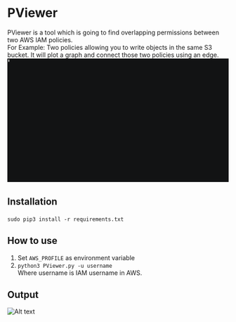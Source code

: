 # PViewer
PViewer is a tool which is going to find overlapping permissions between two AWS IAM policies.<br/>
For Example: Two policies allowing you to write objects in the same S3 bucket. It will plot a graph and connect those two policies using an edge. 
![Alt text](https://github.com/ankitsaini2609/PViewer/blob/master/demo.gif "demo")  

## Installation
```sudo pip3 install -r requirements.txt```

## How to use
1. Set ```AWS_PROFILE``` as environment variable<br/>
2. ```python3 PViewer.py -u username```<br/>
Where username is IAM username in AWS.

## Output
![Alt text](https://github.com/ankitsaini2609/policy_viewer/blob/master/output.png "Graph of Conflicting Policy")
